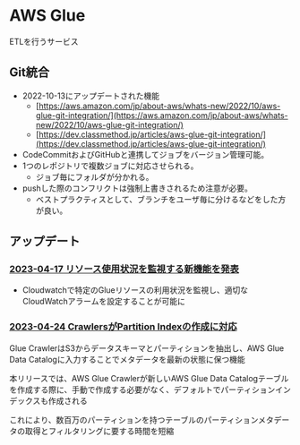 # AWS Glue

ETLを行うサービス

## Git統合

- 2022-10-13にアップデートされた機能
  - [https://aws.amazon.com/jp/about-aws/whats-new/2022/10/aws-glue-git-integration/](https://aws.amazon.com/jp/about-aws/whats-new/2022/10/aws-glue-git-integration/)
  - [https://dev.classmethod.jp/articles/aws-glue-git-integration/](https://dev.classmethod.jp/articles/aws-glue-git-integration/)
- CodeCommitおよびGitHubと連携してジョブをバージョン管理可能。
- 1つのレポジトリで複数ジョブに対応させられる。
  - ジョブ毎にフォルダが分かれる。
- pushした際のコンフリクトは強制上書きされるため注意が必要。
  - ベストプラクティスとして、ブランチをユーザ毎に分けるなどをした方が良い。

## アップデート

### [2023-04-17 リソース使用状況を監視する新機能を発表](https://aws.amazon.com/jp/about-aws/whats-new/2023/04/aws-glue-monitor-usage-resources/)

- Cloudwatchで特定のGlueリソースの利用状況を監視し、適切なCloudWatchアラームを設定することが可能に

### [2023-04-24 CrawlersがPartition Indexの作成に対応](https://aws.amazon.com/jp/about-aws/whats-new/2023/04/aws-glue-crawlers-creating-partition-indexes/)

Glue CrawlerはS3からデータスキーマとパーティションを抽出し、AWS Glue Data Catalogに入力することでメタデータを最新の状態に保つ機能

本リリースでは、AWS Glue Crawlerが新しいAWS Glue Data Catalogテーブルを作成する際に、手動で作成する必要がなく、デフォルトでパーティションインデックスも作成される

これにより、数百万のパーティションを持つテーブルのパーティションメタデータの取得とフィルタリングに要する時間を短縮